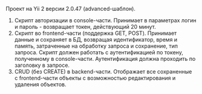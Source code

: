 Проект на Yii 2 версии 2.0.47 (advanced-шаблон).

1. Скрипт авторизации в console-части. Принимает в параметрах логин и пароль - возвращает токен, действующий 20 минут.
2. Скрипт во frontend-части (поддержка GET, POST). Принимает данные и сохраняет в БД, возвращая идентификатор, время и память, затраченные на обработку запроса и сохранение, тип запроса. Скрипт должен работать с аутентификацией по токену, полученному в console-части. Аутентификация должна проходить по заголовку в запросе. 
3. CRUD (без CREATE) в backend-части. Отображает все сохраненные с frontend-части объекты с возможностью редактирования и удаления объектов.

